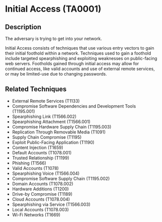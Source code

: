 # Initial Access (TA0001)

## Description
The adversary is trying to get into your network.

Initial Access consists of techniques that use various entry vectors to gain their initial foothold within a network. Techniques used to gain a foothold include targeted spearphishing and exploiting weaknesses on public-facing web servers. Footholds gained through initial access may allow for continued access, like valid accounts and use of external remote services, or may be limited-use due to changing passwords.

## Related Techniques
- External Remote Services (T1133)
- Compromise Software Dependencies and Development Tools (T1195.001)
- Spearphishing Link (T1566.002)
- Spearphishing Attachment (T1566.001)
- Compromise Hardware Supply Chain (T1195.003)
- Replication Through Removable Media (T1091)
- Supply Chain Compromise (T1195)
- Exploit Public-Facing Application (T1190)
- Content Injection (T1659)
- Default Accounts (T1078.001)
- Trusted Relationship (T1199)
- Phishing (T1566)
- Valid Accounts (T1078)
- Spearphishing Voice (T1566.004)
- Compromise Software Supply Chain (T1195.002)
- Domain Accounts (T1078.002)
- Hardware Additions (T1200)
- Drive-by Compromise (T1189)
- Cloud Accounts (T1078.004)
- Spearphishing via Service (T1566.003)
- Local Accounts (T1078.003)
- Wi-Fi Networks (T1669)
